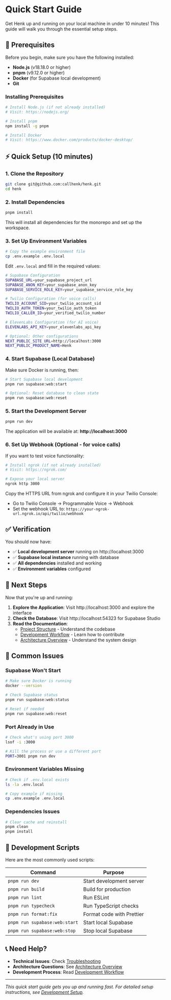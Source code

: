 # Quick Start Guide

Get Henk up and running on your local machine in under 10 minutes! This guide will walk you through the essential setup steps.

## 🚀 Prerequisites

Before you begin, make sure you have the following installed:

- **Node.js** (v18.18.0 or higher)
- **pnpm** (v9.12.0 or higher)
- **Docker** (for Supabase local development)
- **Git**

### Installing Prerequisites

```bash
# Install Node.js (if not already installed)
# Visit: https://nodejs.org/

# Install pnpm
npm install -g pnpm

# Install Docker
# Visit: https://www.docker.com/products/docker-desktop/
```

## ⚡ Quick Setup (10 minutes)

### 1. Clone the Repository

```bash
git clone git@github.com:callhenk/henk.git
cd henk
```

### 2. Install Dependencies

```bash
pnpm install
```

This will install all dependencies for the monorepo and set up the workspace.

### 3. Set Up Environment Variables

```bash
# Copy the example environment file
cp .env.example .env.local
```

Edit `.env.local` and fill in the required values:

```bash
# Supabase Configuration
SUPABASE_URL=your_supabase_project_url
SUPABASE_ANON_KEY=your_supabase_anon_key
SUPABASE_SERVICE_ROLE_KEY=your_supabase_service_role_key

# Twilio Configuration (for voice calls)
TWILIO_ACCOUNT_SID=your_twilio_account_sid
TWILIO_AUTH_TOKEN=your_twilio_auth_token
TWILIO_CALLER_ID=your_verified_twilio_number

# ElevenLabs Configuration (for AI voice)
ELEVENLABS_API_KEY=your_elevenlabs_api_key

# Optional: Other configurations
NEXT_PUBLIC_SITE_URL=http://localhost:3000
NEXT_PUBLIC_PRODUCT_NAME=Henk
```

### 4. Start Supabase (Local Database)

Make sure Docker is running, then:

```bash
# Start Supabase local development
pnpm run supabase:web:start

# Optional: Reset database to clean state
pnpm run supabase:web:reset
```

### 5. Start the Development Server

```bash
pnpm run dev
```

The application will be available at: **http://localhost:3000**

### 6. Set Up Webhook (Optional - for voice calls)

If you want to test voice functionality:

```bash
# Install ngrok (if not already installed)
# Visit: https://ngrok.com/

# Expose your local server
ngrok http 3000
```

Copy the HTTPS URL from ngrok and configure it in your Twilio Console:

- Go to Twilio Console → Programmable Voice → Webhook
- Set the webhook URL to: `https://your-ngrok-url.ngrok.io/api/twilio/webhook`

## ✅ Verification

You should now have:

- ✅ **Local development server** running on http://localhost:3000
- ✅ **Supabase local instance** running with database
- ✅ **All dependencies** installed and working
- ✅ **Environment variables** configured

## 🎯 Next Steps

Now that you're up and running:

1. **Explore the Application**: Visit http://localhost:3000 and explore the interface
2. **Check the Database**: Visit http://localhost:54323 for Supabase Studio
3. **Read the Documentation**:
   - [Project Structure](./project-structure.md) - Understand the codebase
   - [Development Workflow](./development-workflow.md) - Learn how to contribute
   - [Architecture Overview](./architecture.md) - Understand the system design

## 🚨 Common Issues

### Supabase Won't Start

```bash
# Make sure Docker is running
docker --version

# Check Supabase status
pnpm run supabase:web:status

# Reset if needed
pnpm run supabase:web:reset
```

### Port Already in Use

```bash
# Check what's using port 3000
lsof -i :3000

# Kill the process or use a different port
PORT=3001 pnpm run dev
```

### Environment Variables Missing

```bash
# Check if .env.local exists
ls -la .env.local

# Copy example if missing
cp .env.example .env.local
```

### Dependencies Issues

```bash
# Clear cache and reinstall
pnpm clean
pnpm install
```

## 🔧 Development Scripts

Here are the most commonly used scripts:

| Command                       | Purpose                   |
| ----------------------------- | ------------------------- |
| `pnpm run dev`                | Start development server  |
| `pnpm run build`              | Build for production      |
| `pnpm run lint`               | Run ESLint                |
| `pnpm run typecheck`          | Run TypeScript checks     |
| `pnpm run format:fix`         | Format code with Prettier |
| `pnpm run supabase:web:start` | Start local Supabase      |
| `pnpm run supabase:web:stop`  | Stop local Supabase       |

## 📞 Need Help?

- **Technical Issues**: Check [Troubleshooting](./troubleshooting.md)
- **Architecture Questions**: See [Architecture Overview](./architecture.md)
- **Development Process**: Read [Development Workflow](./development-workflow.md)

---

_This quick start guide gets you up and running fast. For detailed setup instructions, see [Development Setup](./development-setup.md)._
